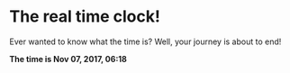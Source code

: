 # The real time clock!

Ever wanted to know what the time is? Well, your journey is about to end!

**The time is Nov 07, 2017, 06:18**